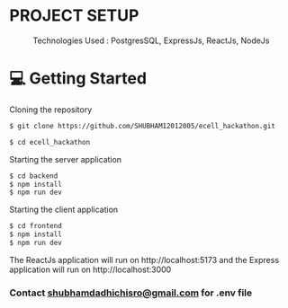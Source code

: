 <h1>
  PROJECT SETUP
</h1>
<p align='center'>
Technologies Used : 
PostgresSQL, ExpressJs, ReactJs, NodeJs
</p>

# 💻 Getting Started

Cloning the repository

```bash
$ git clone https://github.com/SHUBHAM12012005/ecell_hackathon.git

$ cd ecell_hackathon
```

Starting the server application

```bash
$ cd backend
$ npm install
$ npm run dev
```

Starting the client application

```bash
$ cd frontend
$ npm install
$ npm run dev
```

The ReactJs application will run on http://localhost:5173 and the Express application will run on http://localhost:3000

### Contact [shubhamdadhichisro@gmail.com](shubhamdadhichisro@gmail.com) for .env file
